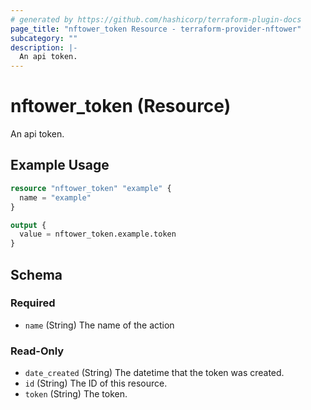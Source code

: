 ```yaml
---
# generated by https://github.com/hashicorp/terraform-plugin-docs
page_title: "nftower_token Resource - terraform-provider-nftower"
subcategory: ""
description: |-
  An api token.
---
```


# nftower_token (Resource)

An api token.

## Example Usage

```terraform
resource "nftower_token" "example" {
  name = "example"
}

output {
  value = nftower_token.example.token
}
```

<!-- schema generated by tfplugindocs -->
## Schema

### Required

- `name` (String) The name of the action

### Read-Only

- `date_created` (String) The datetime that the token was created.
- `id` (String) The ID of this resource.
- `token` (String) The token.


